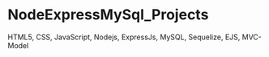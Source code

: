 # NodeExpressMySql_Projects
HTML5, CSS, JavaScript, Nodejs, ExpressJs, MySQL, Sequelize, EJS, MVC-Model
